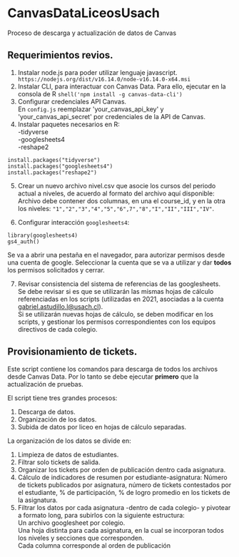 # CanvasDataLiceosUsach
Proceso de descarga y actualización de datos de Canvas


## Requerimientos revios.

1. Instalar node.js para poder utilizar lenguaje javascript.   ``` https://nodejs.org/dist/v16.14.0/node-v16.14.0-x64.msi```
2. Instalar CLI, para interactuar con Canvas Data. 
  Para ello, ejecutar en la consola de R ```shell('npm install -g canvas-data-cli')```
3. Configurar credenciales API Canvas.  
  En ```config.js``` reemplazar 'your_canvas_api_key' y 'your_canvas_api_secret' por credenciales de la API de Canvas.
4. Instalar paquetes necesarios en R:  
-tidyverse  
-googlesheets4  
-reshape2

```{r}
install.packages("tidyverse")
install.packages("googlesheets4")
install.packages("reshape2")
```
5. Crear un nuevo archivo nivel.csv que asocie los cursos del periodo actual a niveles, de acuerdo al formato del archivo aquí disponible:  
  Archivo debe contener dos columnas, en una el course_id, y en la otra los niveles: ```"1","2","3","4","5","6",7","8","I","II","III","IV"```.

6. Configurar interacción ```googlesheets4```:  
```{r}
library(googlesheets4)
gs4_auth()
```
Se va a abrir una pestaña en el navegador, para autorizar permisos desde una cuenta de google. Seleccionar la cuenta que se va a utilizar y dar **todos** los permisos solicitados y cerrar.

7. Revisar consistencia del sistema de referencias de las googlesheets.  
  Se debe revisar si es que se utilizarán las mismas hojas de cálculo referenciadas en los scripts (utilizadas en 2021, asociadas a la cuenta gabriel.astudillo.l@usach.cl).  
  Si se utilizarán nuevas hojas de cálculo, se deben modificar en los scripts, y gestionar los permisos correspondientes con los equipos directivos de cada colegio.
  
## Provisionamiento de tickets.

Este script contiene los comandos para descarga de todos los archivos desde Canvas Data. Por lo tanto se debe ejecutar **primero** que la actualización de pruebas.

El script tiene tres grandes procesos:  
1. Descarga de datos.  
2. Organización de los datos.  
3. Subida de datos por liceo en hojas de cálculo separadas.

La organización de los datos se divide en:  
1. Limpieza de datos de estudiantes.  
2. Filtrar solo tickets de salida.  
3. Organizar los tickets por orden de publicación dentro cada asignatura.  
4. Cálculo de indicadores de resumen por estudiante-asignatura: Número de tickets publicados por asignatura, número de tickets contestados por el estudiante, % de participación, % de logro promedio en los tickets de la asignatura. 
5. Filtrar los datos por cada asignatura -dentro de cada colegio- y pivotear a formato long, para subirlos con la siguiente estructura:  
  Un archivo googlesheet por colegio.  
  Una hoja distinta para cada asignatura, en la cual se incorporan todos los niveles y secciones que corresponden.  
  Cada columna corresponde al orden de publicación


